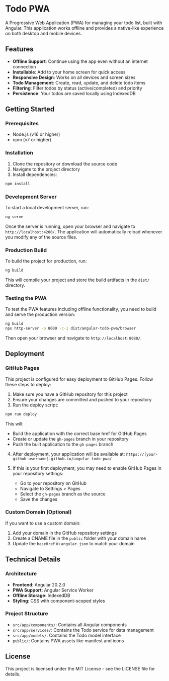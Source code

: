 # Todo PWA

A Progressive Web Application (PWA) for managing your todo list, built with Angular. This application works offline and provides a native-like experience on both desktop and mobile devices.

## Features

- **Offline Support**: Continue using the app even without an internet connection
- **Installable**: Add to your home screen for quick access
- **Responsive Design**: Works on all devices and screen sizes
- **Todo Management**: Create, read, update, and delete todo items
- **Filtering**: Filter todos by status (active/completed) and priority
- **Persistence**: Your todos are saved locally using IndexedDB

## Getting Started

### Prerequisites

- Node.js (v16 or higher)
- npm (v7 or higher)

### Installation

1. Clone the repository or download the source code
2. Navigate to the project directory
3. Install dependencies:

```bash
npm install
```

### Development Server

To start a local development server, run:

```bash
ng serve
```

Once the server is running, open your browser and navigate to `http://localhost:4200/`. The application will automatically reload whenever you modify any of the source files.

### Production Build

To build the project for production, run:

```bash
ng build
```

This will compile your project and store the build artifacts in the `dist/` directory.

### Testing the PWA

To test the PWA features including offline functionality, you need to build and serve the production version:

```bash
ng build
npx http-server -p 8080 -c-1 dist/angular-todo-pwa/browser
```

Then open your browser and navigate to `http://localhost:8080/`.

## Deployment

### GitHub Pages

This project is configured for easy deployment to GitHub Pages. Follow these steps to deploy:

1. Make sure you have a GitHub repository for this project
2. Ensure your changes are committed and pushed to your repository
3. Run the deploy script:

```bash
npm run deploy
```

This will:
- Build the application with the correct base href for GitHub Pages
- Create or update the `gh-pages` branch in your repository
- Push the built application to the `gh-pages` branch

4. After deployment, your application will be available at:
   `https://[your-github-username].github.io/angular-todo-pwa/`

5. If this is your first deployment, you may need to enable GitHub Pages in your repository settings:
   - Go to your repository on GitHub
   - Navigate to Settings > Pages
   - Select the `gh-pages` branch as the source
   - Save the changes

### Custom Domain (Optional)

If you want to use a custom domain:

1. Add your domain in the GitHub repository settings
2. Create a CNAME file in the `public` folder with your domain name
3. Update the `baseHref` in `angular.json` to match your domain

## Technical Details

### Architecture

- **Frontend**: Angular 20.2.0
- **PWA Support**: Angular Service Worker
- **Offline Storage**: IndexedDB
- **Styling**: CSS with component-scoped styles

### Project Structure

- `src/app/components/`: Contains all Angular components
- `src/app/services/`: Contains the Todo service for data management
- `src/app/models/`: Contains the Todo model interface
- `public/`: Contains PWA assets like manifest and icons

## License

This project is licensed under the MIT License - see the LICENSE file for details.

